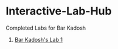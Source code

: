 # Interactive-Lab-Hub

Completed Labs for Bar Kadosh

1. [Bar Kadosh's Lab 1](//github.com/johnqstudent/idd-fa18-lab1)
